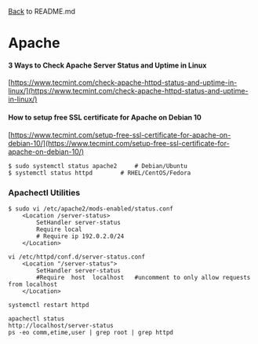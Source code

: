 [Back](README.md) to README.md

# Apache

#### 3 Ways to Check Apache Server Status and Uptime in Linux
[https://www.tecmint.com/check-apache-httpd-status-and-uptime-in-linux/](https://www.tecmint.com/check-apache-httpd-status-and-uptime-in-linux/)

#### How to setup free SSL certificate for Apache on Debian 10
[https://www.tecmint.com/setup-free-ssl-certificate-for-apache-on-debian-10/](https://www.tecmint.com/setup-free-ssl-certificate-for-apache-on-debian-10/)


```
$ sudo systemctl status apache2		# Debian/Ubuntu 
$ systemctl status httpd		# RHEL/CentOS/Fedora

```
### Apachectl Utilities
```
$ sudo vi /etc/apache2/mods-enabled/status.conf
	<Location /server-status>
		SetHandler server-status
		Require local
		# Require ip 192.0.2.0/24
	</Location>

vi /etc/httpd/conf.d/server-status.conf
	<Location "/server-status">
		SetHandler server-status
		#Require  host  localhost	#uncomment to only allow requests from localhost 
	</Location>

systemctl restart httpd

apachectl status
http://localhost/server-status
ps -eo comm,etime,user | grep root | grep httpd

```
